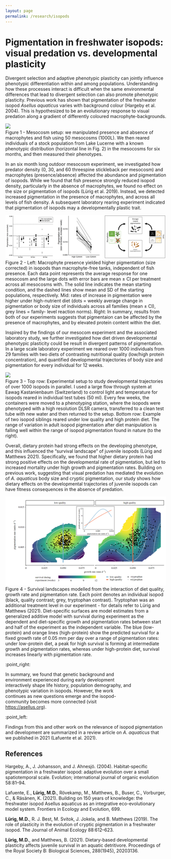 ```yaml
---
layout: page
permalink: /research/isopods
---
```

# Pigmentation in freshwater isopods: visual predation vs. developmental plasticity

Divergent selection and adaptive phenotypic plasticity can jointly influence phenotypic differentiation within and among populations. Understanding how these processes interact is difficult when the same environmental differences that lead to divergent selection can also promote phenotypic plasticity. Previous work has shown that pigmentation of the freshwater isopod *Asellus aquaticus* varies with background colour (Hargeby et al. 2004). This is hypothesized to be an evolutionary response to visual predation along a gradient of differently coloured macrophyte-backgrounds. 

<div class="res-center">
<div class="res-container">
<img class="res-img" src="/assets/images/figures/isopods_1.png">
<div class="res-caption">
Figure 1 - Mesocosm setup: we manipulated presence and absence of macrophytes and fish using 50 mesocosms (1000L). We then reared individuals of a stock population from Lake Lucerne with a known phenotypic distribution (horizontal line in Fig. 2) in the mesocosms for six months, and then measured their phenotypes.  
</div>
</div>
</div>

In an six month long outdoor mesocosm experiment, we investigated how predator density (0, 30, and 60 threespine stickleback per mesocosm) and macrophytes (presence/absence) affected the abundance and pigmentation of isopods. While we found that fish presence strongly reduced isopod density, particularly in the absence of macrophytes, we found no effect on the size or pigmentation of isopods (Lürig et al. 2019). Instead, we detected increased pigmentation in the presence of macrophytes, and across all levels of fish density. A subsequent laboratory rearing experiment indicated that pigmentation of isopods may a developmentally plastic trait. 

<div class="res-center">
<div class="res-container" >
<img class="res-img" src="/assets/images/figures/isopods_2.png">
<div class="res-caption">
Figure 2 - Left: Macrophyte presence yielded higher pigmentation (size corrected) in isopods than macrophyte-free tanks, independent of fish presence. Each data point represents the average response for one mesocosm and the large dots with error bars are mean ± CI per treatment across all mesocosms with. The solid line indicates the mean starting condition, and the dashed lines show mean and SD of the starting populations, respectively. Mid: rates of increase in pigmentation were higher under high-nutrient diet (dots = weekly average change in pigmentation or body size of individuals across all families (mean ± CI), grey lines = family- level reaction norms). Right: In summary, results from both of our experiments suggests that pigmentaion can be affected by the presence of macrophytes, and by elevated protein content within the diet.
</div>
</div>
</div>

Inspired by the findings of our mesocom experiment and the associated laboratory study, we  further investigated how diet driven developmental phenotypic plasticity could be result in divergent patterns of pigmentation. In a large scale laboratory experiment we reared over 1000 individuals from 29 families with two diets of contrasting nutritional quality (low/high protein concentration), and quantified developmental trajectories of body size and pigmentation for every individual for 12 weeks. 

<div class="res-center">
<div class="res-container">
<img class="res-img" src="/assets/images/figures/isopods_3.png">
<div class="res-caption">
Figure 3 - Top row: Experimental setup to study developmental trajectories of over 1000 isopods in parallel. I used a large flow through system at Eawag Kastanienbaum (Switzerland) to control light and temperature for isopods reared in individual test tubes (50 ml). Every few weeks, the containers were moved to a phenotyping station, where the isopods were phenotyped with a high resolution DLSR camera, transferred to a clean test tube with new water and then returned to the setup. Bottom row: Example of two isopod siblings reared under low quality and high protein diet. The range of variation in adult isopod pigmentation after diet manipulation is falling well within the range of isopod pigmentation found in nature (to the right).
</div>
</div>
</div>

Overall, dietary protein had strong effects on the developing phenotype, and this influenced the “survival landscape” of juvenile isopods (Lürig and Matthews 2021). Specifically, we found that higher dietary protein had strong positive effects on the developmental rate of pigmentation, but led to increased mortality under high growth and pigmentation rates. Building on previous work, suggesting that visual predation has mediated the evolution of <i>A. aquaticus</i> body size and cryptic pigmentation, our study shows how dietary effects on the developmental trajectories of juvenile isopods can have fitness consequences in the absence of predation. 

<div class="res-center">
<div class="res-container">
<img class="res-img" src="/assets/images/figures/isopods_4.png">
<div class="res-caption">
Figure 4 - Survival landscapes modelled from the interaction of diet quality, growth rate and pigmentation rate. Each point denotes an individual isopod (black, quality contrast; grey, tryptophan contrast). Tryptophan was an additional treatment level in our experiment - for details refer to Lürig and Matthews (2021). Diet-specific surfaces are model estimates from a generalized additive model with survival during experiment as the dependent and diet-specific growth and pigmentation rates between start and half of the experiment as the independent variable. The blue (low-protein) and orange lines (high-protein) show the predicted survival for a fixed growth rate of 0.05 mm per day over a range of pigmentation rates: under low-protein diet, a peak for high survival is forming at intermediate growth and pigmentation rates, whereas under high-protein diet, survival increases linearly with pigmentation rate.
</div>
</div>
</div>

<div class="pointer">
<p>:point_right:</p>
<p style="max-width:80%">
In summary, we found that genetic background and environment experienced during early development interactively shape life history, population demography, and phenotypic variation in isopods. However, the work continues as new questions emerge and the isopod-community becomes more connected (visit <a id="link"  href="https://asellus.org" target="_blank">https://asellus.org</a>). 
</p>
<p>:point_left:</p>
</div>

Findings from this and other work on the relevance of isopod pigmentation and development are summarized in a review article on <i>A. aquaticus</i> that we published in 2021 (Lafuente et al. 2021). 

## References 

Hargeby, A., J. Johansson, and J. Ahnesjö. (2004). Habitat-specific pigmentation in a freshwater isopod: adaptive evolution over a small spatiotemporal scale. Evolution; international journal of organic evolution 58:81–94.

Lafuente, E., <b>Lürig, M.D.</b>, Rövekamp, M., Matthews, B., Buser, C., Vorburger, C., & Räsänen, K. (2021). Building on 150 years of knowledge: the freshwater isopod Asellus aquaticus as an integrative eco-evolutionary model system. Frontiers in Ecology and Evolution, 699.

<b>Lürig, M.D.</b>, R. J. Best, M. Svitok, J. Jokela, and B. Matthews (2019). The role of plasticity in the evolution of cryptic pigmentation in a freshwater isopod. The Journal of Animal Ecology 88:612–623.

<b>Lürig, M.D.</b>, and Matthews, B. (2021). Dietary-based developmental plasticity affects juvenile survival in an aquatic detritivore. Proceedings of the Royal Society B: Biological Sciences, 288(1945), 20203136. 